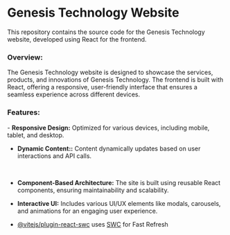 <h1>Genesis Technology Website</h1>

This repository contains the source code for the Genesis Technology website, developed using React for the frontend.

<h3>Overview:</h3>

The Genesis Technology website is designed to showcase the services, products, and innovations of Genesis Technology. The frontend is built with React, offering a responsive, user-friendly interface that ensures a seamless experience across different devices.

<h3>Features:</h3>
- <b>Responsive Design:</b> Optimized for various devices, including mobile, tablet, and desktop.
<br>

- <b>Dynamic Content::</b> Content dynamically updates based on user interactions and API calls.
<br>

- <b>Component-Based Architecture:</b> The site is built using reusable React components, ensuring maintainability and scalability.

- <b>Interactive UI:</b> Includes various UI/UX elements like modals, carousels, and animations for an engaging user experience.


- [@vitejs/plugin-react-swc](https://github.com/vitejs/vite-plugin-react-swc) uses [SWC](https://swc.rs/) for Fast Refresh
